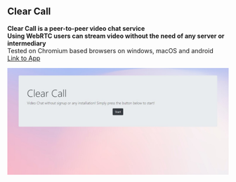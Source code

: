 ## Clear Call

**Clear Call is a peer-to-peer video chat service  
Using WebRTC users can stream video without the need of any server or intermediary**  
Tested on Chromium based browsers on windows, macOS and android  
[Link to App](https://organic-slope.surge.sh/)

![Homepage](https://github.com/dylansapienza/ClearCall/blob/master/screenshots/homepage.jpg?raw=true)
